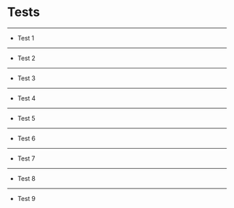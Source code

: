 # Tests

---

- Test 1

---

- Test 2

---

- Test 3

---

- Test 4

---

- Test 5

---

- Test 6

---

- Test 7

---

- Test 8

---

- Test 9
